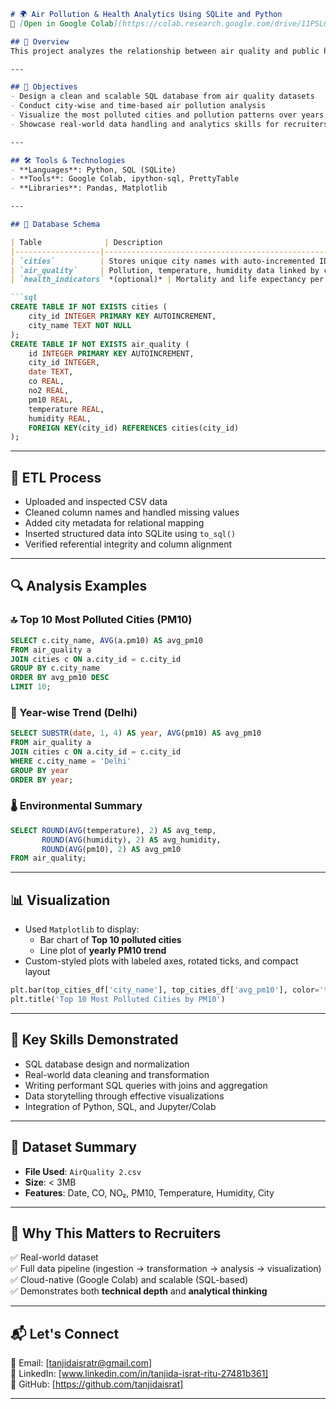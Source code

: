 ```markdown
# 🌍 Air Pollution & Health Analytics Using SQLite and Python  
🔗 [Open in Google Colab](https://colab.research.google.com/drive/11PSL0qJv6Snq4LiU4qAVSfvCpa89Z5pl?usp=sharing)

## 📌 Overview
This project analyzes the relationship between air quality and public health in urban environments using a structured data pipeline built with **SQLite** and **Python** in **Google Colab**. It involves building a relational database, cleaning and transforming raw CSV data, performing SQL-based analysis, and visualizing pollution trends and city-wise air quality.

---

## 🎯 Objectives
- Design a clean and scalable SQL database from air quality datasets
- Conduct city-wise and time-based air pollution analysis
- Visualize the most polluted cities and pollution patterns over years
- Showcase real-world data handling and analytics skills for recruiters

---

## 🛠️ Tools & Technologies
- **Languages**: Python, SQL (SQLite)
- **Tools**: Google Colab, ipython-sql, PrettyTable
- **Libraries**: Pandas, Matplotlib

---

## 🧱 Database Schema

| Table              | Description                                                  |
|-------------------|--------------------------------------------------------------|
| `cities`          | Stores unique city names with auto-incremented ID            |
| `air_quality`     | Pollution, temperature, humidity data linked by city_id      |
| `health_indicators` *(optional)* | Mortality and life expectancy per city per year |

```sql
CREATE TABLE IF NOT EXISTS cities (
    city_id INTEGER PRIMARY KEY AUTOINCREMENT,
    city_name TEXT NOT NULL
);
CREATE TABLE IF NOT EXISTS air_quality (
    id INTEGER PRIMARY KEY AUTOINCREMENT,
    city_id INTEGER,
    date TEXT,
    co REAL,
    no2 REAL,
    pm10 REAL,
    temperature REAL,
    humidity REAL,
    FOREIGN KEY(city_id) REFERENCES cities(city_id)
);
```

---

## 🔄 ETL Process
- Uploaded and inspected CSV data
- Cleaned column names and handled missing values
- Added city metadata for relational mapping
- Inserted structured data into SQLite using `to_sql()`
- Verified referential integrity and column alignment

---

## 🔍 Analysis Examples

### 🔝 Top 10 Most Polluted Cities (PM10)
```sql
SELECT c.city_name, AVG(a.pm10) AS avg_pm10
FROM air_quality a
JOIN cities c ON a.city_id = c.city_id
GROUP BY c.city_name
ORDER BY avg_pm10 DESC
LIMIT 10;
```

### 📆 Year-wise Trend (Delhi)
```sql
SELECT SUBSTR(date, 1, 4) AS year, AVG(pm10) AS avg_pm10
FROM air_quality a
JOIN cities c ON a.city_id = c.city_id
WHERE c.city_name = 'Delhi'
GROUP BY year
ORDER BY year;
```

### 🌡️ Environmental Summary
```sql
SELECT ROUND(AVG(temperature), 2) AS avg_temp, 
       ROUND(AVG(humidity), 2) AS avg_humidity,
       ROUND(AVG(pm10), 2) AS avg_pm10
FROM air_quality;
```

---

## 📊 Visualization

- Used `Matplotlib` to display:
  - Bar chart of **Top 10 polluted cities**
  - Line plot of **yearly PM10 trend**
- Custom-styled plots with labeled axes, rotated ticks, and compact layout

```python
plt.bar(top_cities_df['city_name'], top_cities_df['avg_pm10'], color='tomato')
plt.title('Top 10 Most Polluted Cities by PM10')
```

---

## 🧠 Key Skills Demonstrated

- SQL database design and normalization
- Real-world data cleaning and transformation
- Writing performant SQL queries with joins and aggregation
- Data storytelling through effective visualizations
- Integration of Python, SQL, and Jupyter/Colab

---

## 📁 Dataset Summary
- **File Used**: `AirQuality 2.csv`  
- **Size**: < 3MB  
- **Features**: Date, CO, NO₂, PM10, Temperature, Humidity, City

---

## 🚀 Why This Matters to Recruiters
✅ Real-world dataset  
✅ Full data pipeline (ingestion → transformation → analysis → visualization)  
✅ Cloud-native (Google Colab) and scalable (SQL-based)  
✅ Demonstrates both **technical depth** and **analytical thinking**

---

## 📬 Let's Connect
📧 Email: [tanjidaisratr@gmail.com]  
🔗 LinkedIn: [www.linkedin.com/in/tanjida-israt-ritu-27481b361]  
🐍 GitHub: [https://github.com/tanjidaisrat]

---
